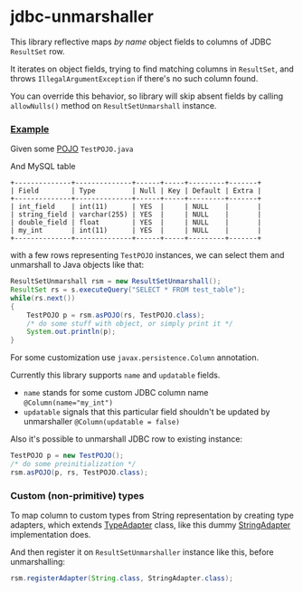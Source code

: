 jdbc-unmarshaller
=================

This library reflective maps *by name* object fields to columns of JDBC ```ResultSet``` row.

It iterates on object fields, trying to find matching columns in ```ResultSet```, and 
 throws ```IllegalArgumentException``` if there's no such column found.
 
You can override this behavior, so library will skip absent fields by calling ```allowNulls()``` method on ```ResultSetUnmarshall``` instance. 

### [Example](https://github.com/Eternity-Yarr/jdbc-unmarshaller/blob/master/src/test/java/org/lutra/unmarshaller/UmTest.java)
Given some [POJO](https://github.com/Eternity-Yarr/jdbc-unmarshaller/blob/master/src/test/java/org/lutra/unmarshaller/TestPOJO.java) ```TestPOJO.java```

And MySQL table

```
+--------------+--------------+------+-----+---------+-------+
| Field        | Type         | Null | Key | Default | Extra |
+--------------+--------------+------+-----+---------+-------+
| int_field    | int(11)      | YES  |     | NULL    |       |
| string_field | varchar(255) | YES  |     | NULL    |       |
| double_field | float        | YES  |     | NULL    |       |
| my_int       | int(11)      | YES  |     | NULL    |       |
+--------------+--------------+------+-----+---------+-------+

```

with a few rows representing ```TestPOJO``` instances, we can select them and unmarshall to Java objects like that:

```java
ResultSetUnmarshall rsm = new ResultSetUnmarshall();
ResultSet rs = s.executeQuery("SELECT * FROM test_table");
while(rs.next())
{
	TestPOJO p = rsm.asPOJO(rs, TestPOJO.class);
	/* do some stuff with object, or simply print it */
	System.out.println(p); 
}
```

For some customization use  ```javax.persistence.Column``` annotation.

Currently this library supports ```name``` and ```updatable``` fields.

* ```name``` stands for some custom JDBC column name ``` @Column(name="my_int") ```
* ```updatable``` signals that this particular field shouldn't be updated by unmarshaller ``` @Column(updatable = false) ```

Also it's possible to unmarshall JDBC row to existing instance:

```java
TestPOJO p = new TestPOJO();
/* do some preinitialization */
rsm.asPOJO(p, rs, TestPOJO.class);
```

### Custom (non-primitive) types

To map column to custom types from String representation by creating type adapters, 
which extends [TypeAdapter](https://github.com/Eternity-Yarr/jdbc-unmarshaller/blob/master/src/main/java/org/lutra/unmarshaller/TypeAdapter.java) class,
like this dummy [StringAdapter](https://github.com/Eternity-Yarr/jdbc-unmarshaller/blob/master/src/main/java/org/lutra/unmarshaller/adapters/StringAdapter.java) implementation does.

And then register it on ```ResultSetUnmarshaller``` instance like this, before unmarshalling:
```java
rsm.registerAdapter(String.class, StringAdapter.class);
```
  